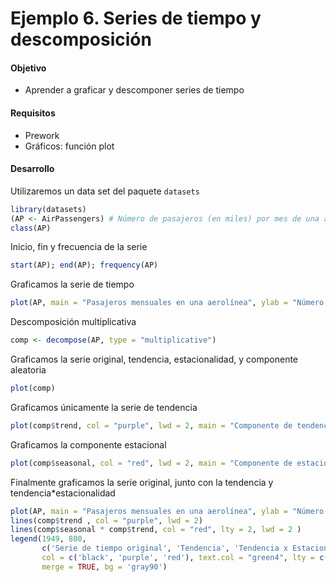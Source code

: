 # Ejemplo 6. Series de tiempo y descomposición

#### Objetivo
- Aprender a graficar y descomponer series de tiempo

#### Requisitos
- Prework
- Gráficos: función plot

#### Desarrollo

Utilizaremos un data set del paquete `datasets`

```R
library(datasets)
(AP <- AirPassengers) # Número de pasajeros (en miles) por mes de una aerolínea
class(AP)
```

Inicio, fin y frecuencia de la serie

```R
start(AP); end(AP); frequency(AP)
```

Graficamos la serie de tiempo

```R
plot(AP, main = "Pasajeros mensuales en una aerolínea", ylab = "Número de pasajeros (en miles)", xlab = "Mes")
```

Descomposición multiplicativa

```R
comp <- decompose(AP, type = "multiplicative")
```

Graficamos la serie original, tendencia, estacionalidad, y componente aleatoria

```R
plot(comp)
```

Graficamos únicamente la serie de tendencia

```R
plot(comp$trend, col = "purple", lwd = 2, main = "Componente de tendencia", ylab = "Tendencia", xlab = "Mes")  # Gráfica de la tendencia 
```

Graficamos la componente estacional

```R
plot(comp$seasonal, col = "red", lwd = 2, main = "Componente de estacionalidad", ylab = "Estacionalidad", xlab = "Mes") # Gráfica de la estacionalidad
```

Finalmente graficamos la serie original, junto con la tendencia y tendencia*estacionalidad

```R
plot(AP, main = "Pasajeros mensuales en una aerolínea", ylab = "Número de pasajeros (en miles)", xlab = "Mes", ylim = c(100, 800))
lines(comp$trend , col = "purple", lwd = 2)
lines(comp$seasonal * comp$trend, col = "red", lty = 2, lwd = 2 )
legend(1949, 800, 
       c('Serie de tiempo original', 'Tendencia', 'Tendencia x Estacionalidad'),
       col = c('black', 'purple', 'red'), text.col = "green4", lty = c(1, 1, 2), lwd = c(1, 2, 2),
       merge = TRUE, bg = 'gray90')
```
